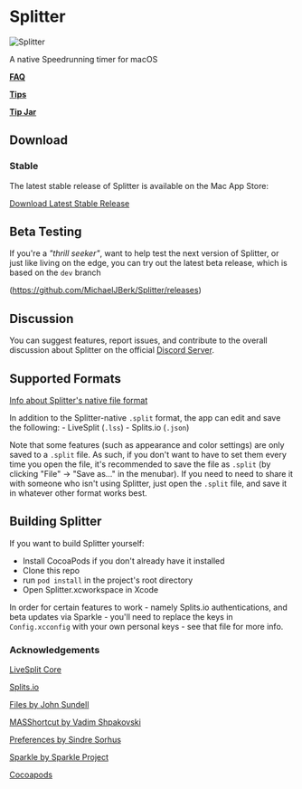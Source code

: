 # Splitter

![Splitter](https://splitter.mberk.com/splitter-smaller.png)

A native Speedrunning timer for macOS

**[FAQ](https://github.com/MichaelJBerk/Splitter/wiki/FAQ)**

**[Tips](https://github.com/MichaelJBerk/Splitter/wiki/Tips)**

**[Tip Jar](https://mberk.com/donate/)**

## Download

### Stable

The latest stable release of Splitter is available on the Mac App Store:

[Download Latest Stable Release](https://apps.apple.com/us/app/splitter-speedrun-timer/id1502505482?ls=1)

## Beta Testing

If you're a _"thrill seeker"_, want to help test the next version of Splitter, or just like living on the edge, you can try out the latest beta release, which is based on the `dev` branch

(https://github.com/MichaelJBerk/Splitter/releases)

## Discussion 

You can suggest features, report issues, and contribute to the overall discussion about Splitter on the official [Discord Server](https://discord.gg/S6zCHYq). 

## Supported Formats

[Info about Splitter's native file format](https://github.com/MichaelJBerk/Splitter/wiki/.Split-Format)

In addition to the Splitter-native `.split` format, the app can edit and save the following:
	- LiveSplit (`.lss`)
	- Splits.io (`.json`)
	
Note that some features (such as appearance and color settings) are only saved to a `.split` file. As such, if you don't want to have to set them every time you open the file, it's recommended to save the file as `.split` (by clicking "File" -> "Save as..." in the menubar). If you need to need to share it with someone who isn't using Splitter, just open the `.split` file, and save it in whatever other format works best.  
	
## Building Splitter

If you want to build Splitter yourself:
- Install CocoaPods if you don't already have it installed
- Clone this repo
- run `pod install` in the project's root directory
- Open Splitter.xcworkspace in Xcode

In order for certain features to work - namely Splits.io authentications, and beta updates via Sparkle - you'll need to replace the keys in `Config.xcconfig` with your own personal keys - see that file for more info.


### Acknowledgements
[LiveSplit Core](https://github.com/LiveSplit/livesplit-core)

[Splits.io](https://splits.io/)

[Files by John Sundell](https://github.com/JohnSundell/Files)

[MASShortcut by Vadim Shpakovski](https://github.com/shpakovski/MASShortcut)

[Preferences by Sindre Sorhus](https://github.com/sindresorhus/Preferences) 

[Sparkle by Sparkle Project](https://github.com/sparkle-project/Sparkle)

[Cocoapods](https://cocoapods.org)
